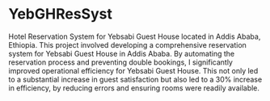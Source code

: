 # YebGHResSyst
Hotel Reservation System for Yebsabi Guest House located in Addis Ababa, Ethiopia.
This project involved developing a comprehensive reservation system for Yebsabi Guest House in Addis Ababa. By automating the reservation process and preventing double bookings, I significantly improved operational efficiency for Yebsabi Guest House. This not only led to a substantial increase in guest satisfaction but also led to a 30% increase in efficiency, by reducing errors and ensuring rooms were readily available.
